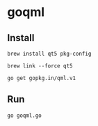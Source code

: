 # goqml

## Install

```
brew install qt5 pkg-config
```

```
brew link --force qt5
```

```
go get gopkg.in/qml.v1
```

## Run

```
go goqml.go
```

